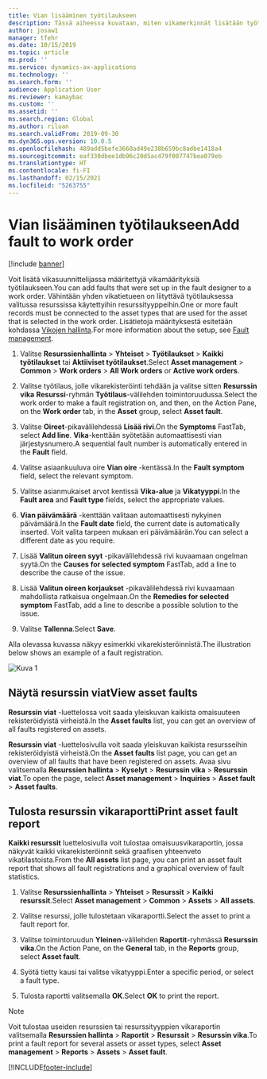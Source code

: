 ```yaml
---
title: Vian lisääminen työtilaukseen
description: Tässä aiheessa kuvataan, miten vikamerkinnät lisätään työtilauksiin käyttöomaisuuden hallinnassa.
author: josaw1
manager: tfehr
ms.date: 10/15/2019
ms.topic: article
ms.prod: ''
ms.service: dynamics-ax-applications
ms.technology: ''
ms.search.form: ''
audience: Application User
ms.reviewer: kamaybac
ms.custom: ''
ms.assetid: ''
ms.search.region: Global
ms.author: riluan
ms.search.validFrom: 2019-09-30
ms.dyn365.ops.version: 10.0.5
ms.openlocfilehash: 489add5befe3660ad49e238b659bc8adbe1418a4
ms.sourcegitcommit: eaf330dbee1db96c20d5ac479f007747bea079eb
ms.translationtype: HT
ms.contentlocale: fi-FI
ms.lasthandoff: 02/15/2021
ms.locfileid: "5263755"
---
```

# <a name="add-fault-to-work-order"></a><span data-ttu-id="be948-103">Vian lisääminen työtilaukseen</span><span class="sxs-lookup"><span data-stu-id="be948-103">Add fault to work order</span></span>

[!include [banner](../../includes/banner.md)]



<span data-ttu-id="be948-104">Voit lisätä vikasuunnittelijassa määritettyjä vikamäärityksiä työtilaukseen.</span><span class="sxs-lookup"><span data-stu-id="be948-104">You can add faults that were set up in the fault designer to a work order.</span></span> <span data-ttu-id="be948-105">Vähintään yhden vikatietueen on liityttävä työtilauksessa valitussa resurssissa käytettyihin resurssityyppeihin.</span><span class="sxs-lookup"><span data-stu-id="be948-105">One or more fault records must be connected to the asset types that are used for the asset that is selected in the work order.</span></span> <span data-ttu-id="be948-106">Lisätietoja määrityksestä esitetään kohdassa [Vikojen hallinta](../setup-for-work-orders/fault-management.md).</span><span class="sxs-lookup"><span data-stu-id="be948-106">For more information about the setup, see [Fault management](../setup-for-work-orders/fault-management.md).</span></span>

1. <span data-ttu-id="be948-107">Valitse **Resurssienhallinta** > **Yhteiset** > **Työtilaukset** > **Kaikki työtilaukset** tai **Aktiiviset työtilaukset**.</span><span class="sxs-lookup"><span data-stu-id="be948-107">Select **Asset management** > **Common** > **Work orders** > **All Work orders** or **Active work orders**.</span></span>

2. <span data-ttu-id="be948-108">Valitse työtilaus, jolle vikarekisteröinti tehdään ja valitse sitten **Resurssin vika** **Resurssi**-ryhmän **Työtilaus**-välilehden toimintoruudussa.</span><span class="sxs-lookup"><span data-stu-id="be948-108">Select the work order to make a fault registration on, and then, on the Action Pane, on the **Work order** tab, in the **Asset** group, select **Asset fault**.</span></span>

3. <span data-ttu-id="be948-109">Valitse **Oireet**-pikavälilehdessä **Lisää rivi**.</span><span class="sxs-lookup"><span data-stu-id="be948-109">On the **Symptoms** FastTab, select **Add line**.</span></span> <span data-ttu-id="be948-110">**Vika**-kenttään syötetään automaattisesti vian järjestysnumero.</span><span class="sxs-lookup"><span data-stu-id="be948-110">A sequential fault number is automatically entered in the **Fault** field.</span></span>

4. <span data-ttu-id="be948-111">Valitse asiaankuuluva oire **Vian oire** -kentässä.</span><span class="sxs-lookup"><span data-stu-id="be948-111">In the **Fault symptom** field, select the relevant symptom.</span></span>

5. <span data-ttu-id="be948-112">Valitse asianmukaiset arvot kentissä **Vika-alue** ja **Vikatyyppi**.</span><span class="sxs-lookup"><span data-stu-id="be948-112">In the **Fault area** and **Fault type** fields, select the appropriate values.</span></span>

6. <span data-ttu-id="be948-113">**Vian päivämäärä** -kenttään valitaan automaattisesti nykyinen päivämäärä.</span><span class="sxs-lookup"><span data-stu-id="be948-113">In the **Fault date** field, the current date is automatically inserted.</span></span> <span data-ttu-id="be948-114">Voit valita tarpeen mukaan eri päivämäärän.</span><span class="sxs-lookup"><span data-stu-id="be948-114">You can select a different date as you require.</span></span>

7. <span data-ttu-id="be948-115">Lisää **Valitun oireen syyt** -pikavälilehdessä rivi kuvaamaan ongelman syytä.</span><span class="sxs-lookup"><span data-stu-id="be948-115">On the **Causes for selected symptom** FastTab, add a line to describe the cause of the issue.</span></span>

8. <span data-ttu-id="be948-116">Lisää **Valitun oireen korjaukset** -pikavälilehdessä rivi kuvaamaan mahdollista ratkaisua ongelmaan.</span><span class="sxs-lookup"><span data-stu-id="be948-116">On the **Remedies for selected symptom** FastTab, add a line to describe a possible solution to the issue.</span></span>

9. <span data-ttu-id="be948-117">Valitse **Tallenna**.</span><span class="sxs-lookup"><span data-stu-id="be948-117">Select **Save**.</span></span>

<span data-ttu-id="be948-118">Alla olevassa kuvassa näkyy esimerkki vikarekisteröinnistä.</span><span class="sxs-lookup"><span data-stu-id="be948-118">The illustration below shows an example of a fault registration.</span></span>

![Kuva 1](media/19-work-orders.png)


## <a name="view-asset-faults"></a><span data-ttu-id="be948-120">Näytä resurssin viat</span><span class="sxs-lookup"><span data-stu-id="be948-120">View asset faults</span></span>

<span data-ttu-id="be948-121">**Resurssin viat** -luettelossa voit saada yleiskuvan kaikista omaisuuteen rekisteröidyistä virheistä.</span><span class="sxs-lookup"><span data-stu-id="be948-121">In the **Asset faults** list, you can get an overview of all faults registered on assets.</span></span>

<span data-ttu-id="be948-122">**Resurssin viat** -luettelosivulla voit saada yleiskuvan kaikista resursseihin rekisteröidyistä virheistä.</span><span class="sxs-lookup"><span data-stu-id="be948-122">On the **Asset faults** list page, you can get an overview of all faults that have been registered on assets.</span></span> <span data-ttu-id="be948-123">Avaa sivu valitsemalla **Resurssien hallinta** > **Kyselyt** > **Resurssin vika** > **Resurssin viat**.</span><span class="sxs-lookup"><span data-stu-id="be948-123">To open the page, select **Asset management** > **Inquiries** > **Asset fault** > **Asset faults**.</span></span>


## <a name="print-asset-fault-report"></a><span data-ttu-id="be948-124">Tulosta resurssin vikaraportti</span><span class="sxs-lookup"><span data-stu-id="be948-124">Print asset fault report</span></span>

<span data-ttu-id="be948-125">**Kaikki resurssit** luettelosivulla voit tulostaa omaisuusvikaraportin, jossa näkyvät kaikki vikarekisteröinnit sekä graafisen yhteenveto vikatilastoista.</span><span class="sxs-lookup"><span data-stu-id="be948-125">From the **All assets** list page, you can print an asset fault report that shows all fault registrations and a graphical overview of fault statistics.</span></span>

1. <span data-ttu-id="be948-126">Valitse **Resurssienhallinta** > **Yhteiset** > **Resurssit** > **Kaikki resurssit**.</span><span class="sxs-lookup"><span data-stu-id="be948-126">Select **Asset management** > **Common** > **Assets** > **All assets**.</span></span>

2. <span data-ttu-id="be948-127">Valitse resurssi, jolle tulostetaan vikaraportti.</span><span class="sxs-lookup"><span data-stu-id="be948-127">Select the asset to print a fault report for.</span></span>

3. <span data-ttu-id="be948-128">Valitse toimintoruudun **Yleinen**-välilehden **Raportit**-ryhmässä **Resurssin vika**.</span><span class="sxs-lookup"><span data-stu-id="be948-128">On the Action Pane, on the **General** tab, in the **Reports** group, select **Asset fault**.</span></span>

4. <span data-ttu-id="be948-129">Syötä tietty kausi tai valitse vikatyyppi.</span><span class="sxs-lookup"><span data-stu-id="be948-129">Enter a specific period, or select a fault type.</span></span>

5. <span data-ttu-id="be948-130">Tulosta raportti valitsemalla **OK**.</span><span class="sxs-lookup"><span data-stu-id="be948-130">Select **OK** to print the report.</span></span>

>[!NOTE]
><span data-ttu-id="be948-131">Voit tulostaa useiden resurssien tai resurssityyppien vikaraportin valitsemalla **Resurssien hallinta** > **Raportit** > **Resurssit** > **Resurssin vika**.</span><span class="sxs-lookup"><span data-stu-id="be948-131">To print a fault report for several assets or asset types, select **Asset management** > **Reports** > **Assets** > **Asset fault**.</span></span>



[!INCLUDE[footer-include](../../../includes/footer-banner.md)]